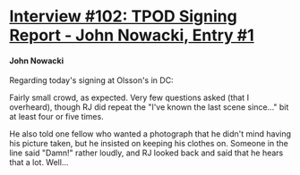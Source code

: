 # [Interview #102: TPOD Signing Report - John Nowacki, Entry #1](https://www.theoryland.com/intvmain.php?i=102#1)

#### John Nowacki

Regarding today's signing at Olsson's in DC:

Fairly small crowd, as expected. Very few questions asked (that I overheard), though RJ did repeat the "I've known the last scene since..." bit at least four or five times.

He also told one fellow who wanted a photograph that he didn't mind having his picture taken, but he insisted on keeping his clothes on. Someone in the line said "Damn!" rather loudly, and RJ looked back and said that he hears that a lot. Well...

